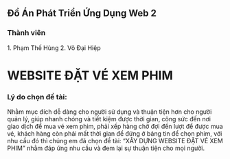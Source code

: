 <h2>Đồ Án Phát Triển Ứng Dụng Web 2</h2> 

<h3>Thành viên</h3> 
1. Phạm Thế Hùng <space></space>
2. Võ Đại Hiệp

<h1>WEBSITE ĐẶT VÉ XEM PHIM </h1>

<h3>Lý do chọn đề tài: </h3> 
Nhằm mục đích dễ dàng cho người sử dụng và thuận tiện hơn cho người quản lý, giúp nhanh chóng và tiết kiệm được thời gian, công sức đến nơi giao dịch để mua vé xem phim, phải xếp hàng chờ đợi đến lượt để được mua vé, khách hàng còn phải mất thời gian để đứng ở bảng tin để chọn phim, với nhu cầu đó thì chúng em đã chọn đề tài: “XÂY DỰNG WEBSITE ĐẶT VÉ XEM PHIM” nhằm đáp ứng nhu cầu và đem lại sự thuận tiện cho mọi người.
